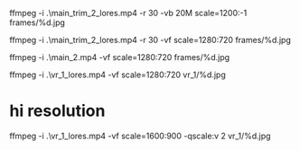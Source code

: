 ffmpeg -i .\main_trim_2_lores.mp4 -r 30 -vb 20M scale=1200:-1 frames/%d.jpg


ffmpeg -i .\main_trim_2_lores.mp4 -r 30 -vf scale=1280:720 frames/%d.jpg

ffmpeg -i .\main_2.mp4 -vf scale=1280:720 frames/%d.jpg

ffmpeg -i .\vr_1_lores.mp4 -vf scale=1280:720 vr_1/%d.jpg

# hi resolution
ffmpeg -i .\vr_1_lores.mp4 -vf scale=1600:900 -qscale:v 2 vr_1/%d.jpg